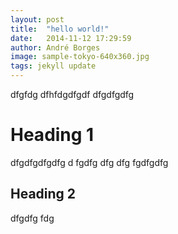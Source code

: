 ```yaml
---
layout: post
title:  "hello world!"
date:   2014-11-12 17:29:59
author: André Borges
image: sample-tokyo-640x360.jpg
tags: jekyll update
---
```


dfgfdg  dfhfdgdfgdf
dfgdfgdfg

# Heading 1

dfgdfgdfgdfg d fgdfg dfg dfg fgdfgdfg

## Heading 2

dfgdfg fdg

